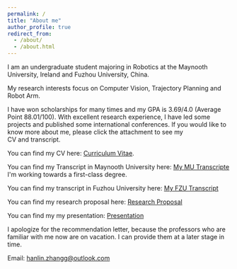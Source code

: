 ```yaml
---
permalink: /
title: "About me"
author_profile: true
redirect_from: 
  - /about/
  - /about.html
---
```


I am an undergraduate student majoring in Robotics at the Maynooth University, Ireland and Fuzhou University, China. 

My research interests focus on Computer Vision, Trajectory Planning and Robot Arm. 

I have won scholarships for many times and my GPA is 3.69/4.0 (Average Point 88.01/100). With excellent research experience, I have led some projects and published some international conferences. If you would like to know more about me, please click the attachment to see my CV and transcript.

You can find my CV here: [Curriculum Vitae](../assets/CV.pdf).

You can find my Transcript in Maynooth University here: [My MU Transcripte](../assets/MU_transcriptDocument.pdf) 
I'm working towards a first-class degree.

You can find my transcript in Fuzhou University here: [My FZU Transcript](../assets/MyTranscript.pdf)

You can find my research proposal here: [Research Proposal](../assets/RP.pdf)

You can find my my presentation: [Presentation](../assets/Presentation.pdf)

I apologize for the recommendation letter, because the professors who are familiar with me now are on vacation. I can provide them at a later stage in time.

Email: hanlin.zhangg@outlook.com
